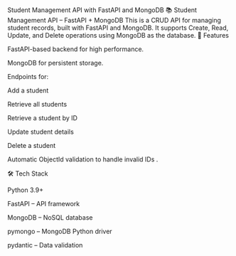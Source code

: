 Student Management API with FastAPI and MongoDB
📚 Student Management API – FastAPI + MongoDB
This is a CRUD API for managing student records, built with FastAPI and MongoDB.
It supports Create, Read, Update, and Delete operations using MongoDB as the database.
📌 Features


FastAPI-based backend for high performance.


MongoDB for persistent storage.


Endpoints for:


Add a student


Retrieve all students


Retrieve a student by ID


Update student details


Delete a student


Automatic ObjectId validation to handle invalid IDs
.


🛠️ Tech Stack


Python 3.9+


FastAPI – API framework


MongoDB – NoSQL database


pymongo – MongoDB Python driver


pydantic – Data validation
